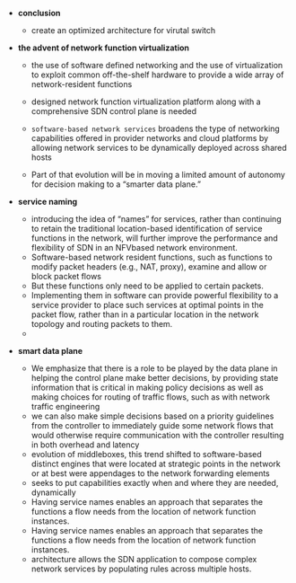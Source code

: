 - **conclusion**
  - create an optimized architecture for virutal switch


- **the advent of network function virtualization**
  -  the use of software defined networking and the use of virtualization to exploit common off-the-shelf hardware to provide a wide array of network-resident functions

  - designed network function virtualization platform along with a comprehensive SDN control plane is needed
  - `software-based network services` broadens the type of networking capabilities offered in provider networks and cloud platforms by allowing network services to be dynamically deployed across shared hosts
  -  Part of that evolution will be in moving a limited amount of autonomy for decision making to a “smarter data plane.”


- **service naming**
  - introducing the idea of “names” for services, rather than continuing to retain the traditional location-based identification of service functions in the network, will further improve the performance and flexibility of SDN in an NFVbased network environment.
  - Software-based network resident functions, such as functions to modify packet headers (e.g., NAT, proxy), examine and allow or block packet flows
  - But these functions only need to be applied to certain packets.
  - Implementing them in software can provide powerful flexibility to a service provider to place such services at optimal points in the packet flow, rather than in a particular location in the network topology and routing packets to them.
  -

- **smart data plane**
  - We emphasize that there is a role to be played by the data plane in helping the control plane make better decisions, by providing state information that is critical in making policy decisions as well as making choices for routing of traffic flows, such as with network traffic engineering
  - we can also make simple decisions based on a priority guidelines from the controller to immediately guide some network flows that would otherwise require communication with the controller resulting in both overhead and latency
  -  evolution of middleboxes, this trend shifted to software-based distinct engines that were located at strategic points in the network or at best were appendages to the network forwarding elements
  - seeks to put capabilities exactly when and where they are needed, dynamically
  - Having service names enables an approach that separates the functions a flow needs from the location of network function instances.
  - Having service names enables an approach that separates the functions a flow needs from the location of network function instances.
  - architecture allows the SDN application to compose complex network services by populating rules across multiple hosts.
